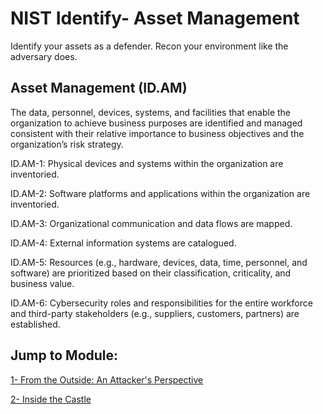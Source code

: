 # NIST Identify- Asset Management # 
Identify your assets as a defender. Recon your environment like the adversary does.

## Asset Management (ID.AM) ##
The data, personnel, devices, systems, and facilities that enable the organization to achieve business purposes are identified and managed consistent with their relative importance to business objectives and the organization’s risk strategy.

ID.AM-1: Physical devices and systems within the organization are inventoried. 

ID.AM-2: Software platforms and applications within the organization are inventoried.

ID.AM-3: Organizational communication and data flows are mapped.

ID.AM-4: External information systems are catalogued.

ID.AM-5: Resources (e.g., hardware, devices, data, time, personnel, and software) are prioritized based on their classification, criticality, and business value.

ID.AM-6: Cybersecurity roles and responsibilities for the entire workforce and third-party stakeholders (e.g., suppliers, customers, partners) are established.

## Jump to Module: ##

[1- From the Outside: An Attacker's Perspective](/module1/index.md)

[2- Inside the Castle](/module2/index.md)


